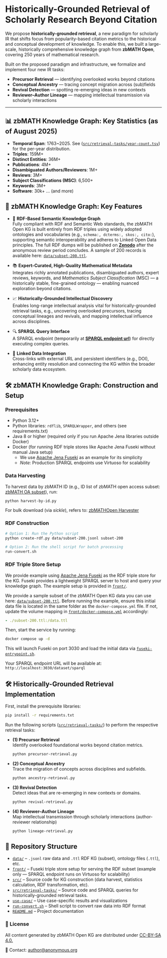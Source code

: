 # Historically-Grounded Retrieval of Scholarly Research Beyond Citation

We propose **historically-grounded retrieval**, a new paradigm for scholarly IR that shifts focus from popularity-based citation metrics to the historical and conceptual development of knowledge. To enable this, we built a large-scale, historically comprehensive knowledge graph from **zbMATH Open**, covering 250 years of mathematical research. 

Built on the proposed paradigm and infrastructure, we formalize and implement four new IR tasks:  

- **Precursor Retrieval** — identifying overlooked works beyond citations  
- **Conceptual Ancestry** — tracing concept migration across (sub)fields  
- **Revival Detection** — spotting re-emerging ideas in new contexts  
- **Reviewer–Author Lineage** — mapping intellectual transmission via scholarly interactions  

---

## 📊 zbMATH Knowledge Graph: Key Statistics (as of August 2025)
- **Temporal Span**: 1763~2025. See ([`src/retrieval-tasks/year-count.tsv`](./src/retrieval-tasks/year-count.tsv)) for the per-year distribution.  
- **Triples**: 159M+
- **Distinct Entities**: 36M+
- **Publications**: 4M+
- **Disambiguated Authors/Reviewers**: 1M+
- **Reviews**: 3M+
- **Subject Classifications (MSC)**: 6,500+
- **Keywords**: 3M+
- **Software**: 30k+ ... (and more)

## 📌 zbMATH Knowledge Graph: Key Features

- 🧠 **RDF-Based Semantic Knowledge Graph**  
  Fully compliant with RDF and Semantic Web standards, the zbMATH Open KG is built entirely from RDF triples using widely adopted ontologies and vocabularies (e.g., ``schema:, dcterms:, skos:, cito:``), supporting semantic interoperability and adheres to Linked Open Data principles. The full RDF dumps will be published on [**Zenodo**](http://zenodo) after the anonymous review period concludes. A sample of 200 records is available here: [`data/subset-200.ttl`](./data/subset-200.ttl). 

- 📚 **Expert-Curated, High-Quality Mathematical Metadata**  
  Integrates richly annotated publications, disambiguated authors, expert reviews, keywords, and *Mathematics Subject Classification* (MSC) — a historically stable, fine-grained ontology — enabling nuanced exploration beyond citations.

- 📈 **Historically-Grounded Intellectual Discovery**  
  Enables long-range intellectual analysis vital for historically-grounded retrieval tasks, e.g., uncovering overlooked precursors, tracing conceptual lineages and revivals, and mapping intellectual influence across disciplines.

- 🔍 **SPARQL Query Interface**  
  A SPARQL endpoint (temporarily at [**SPARQL endpoint url**](http://212.227.170.235:8890/sparql)) for directly executing complex queries.
  
- 🔄 **Linked Data Integration**  
Cross-links with external URL and persistent identifiers (e.g., DOI), enhancing entity resolution and connecting the KG within the broader scholarly data ecosystem.
  
## 🛠️ zbMATH Knowledge Graph: Construction and Setup

### Prerequisites

- Python 3.12+  
- Python libraries: `rdflib`, `SPARQLWrapper`, and others (see requirements.txt)  
- Java 8 or higher (required only if you run Apache Jena libraries outside Docker)  
- Docker (for running RDF triple stores like Apache Jena Fuseki without manual Java setup)  
  - We use [Apache Jena Fuseki](https://jena.apache.org/documentation/fuseki2/) as an example for its simplicity  
  - *Note:* Production SPARQL endpoints use Virtuoso for scalability  

### Data Harvesting

To harvest data by zbMATH ID (e.g., ID list of zbMATH open access subset: [zbMATH OA subset](https://zenodo.org/records/8021789)), run:

```bash
python harvest-by-id.py 
```

For bulk download (via _sickle_), refers to: [zbMATHOpen Harvester](https://github.com/zbMATHOpen/mscHarvester)

### RDF Construction

```bash
# Option 1: Run the Python script
python create-rdf.py data/subset-200.jsonl subset-200

# Option 2: Run the shell script for batch processing
run-convert.sh

```

### RDF Triple Store Setup

We provide example using [Apache Jena Fuseki](https://jena.apache.org/documentation/fuseki2/) as the RDF triple store for the KG. Fuseki provides a lightweight SPARQL server to host and query your knowledge graph. The example setup is provided in [`front/`](./front). 

We provide a sample subset of the zbMATH Open KG data you can use here: [`data/subset-200.ttl`](./data/subset-200.ttl). Before running the example, ensure this initial data file is located in the same folder as the `docker-compose.yml` file. If not, update the volume mapping in [`front/docker-compose.yml`](./front/docker-compose.yml) accordingly:

```yaml
- ./subset-200.ttl:/data.ttl
```

Then, start the service by running:
```bash
docker compose up -d
```

This will launch Fuseki on port 3030 and load the initial data via [`fuseki-entrypoint.sh`](front/fuseki-entrypoint.sh).

Your SPARQL endpoint URL will be available at: `http://localhost:3030/dataset/sparql`


## 🛠️ Historically-Grounded Retrieval Implementation

First, install the prerequisite libraries:

```bash
pip install -r requirements.txt
```

Run the following scripts ([`src/retrieval-tasks/`](./src/retrieval-tasks/)) to perform the respective retrieval tasks:

- **(1) Precursor Retrieval**  
  Identify overlooked foundational works beyond citation metrics.  
  ```bash
  python precursor-retrieval.py
  ```
- **(2) Conceptual Ancestry**  
 Trace the migration of concepts across disciplines and subfields.  
  ```bash
  python ancestry-retrieval.py
  ```
- **(3) Revival Detection**  
  Detect ideas that are re-emerging in new contexts or domains.  
  ```bash
  python revival-retrieval.py
  ```
- **(4) Reviewer–Author Lineage**  
  Map intellectual transmission through scholarly interactions (author-reviewer relationship) 
  ```bash
  python lineage-retrieval.py
  ```


## 📁 Repository Structure

- [`data/`](./data) – `.jsonl` raw data and `.ttl` RDF KG (subset), ontology files (`.ttl`), etc.
- [`front/`](./front) – Fuseki triple store setup for serving the RDF subset (example only — SPARQL endpoint runs on Virtuoso for scalability)
- [`src/`](./src) – Source code for KG construction (data harvest, statistics calculation, RDF transformation, etc).
- [`src/retrieval-tasks/`](./src/retrieval-tasks/) – Source code and SPARQL queries for historically-grounded retrieval tasks.
- [`use-case/`](./use-case) – Use case-specific results and visualizations
- [`run-convert.sh`](./run-convert.sh) – Shell script to convert raw data into RDF format
- [`README.md`](./README.md) – Project documentation


### 📜 License

All content generated by zbMATH Open KG are distributed under [CC-BY-SA 4.0.](https://creativecommons.org/licenses/by-sa/4.0/)

📧 Contact: author@anonymous.org
